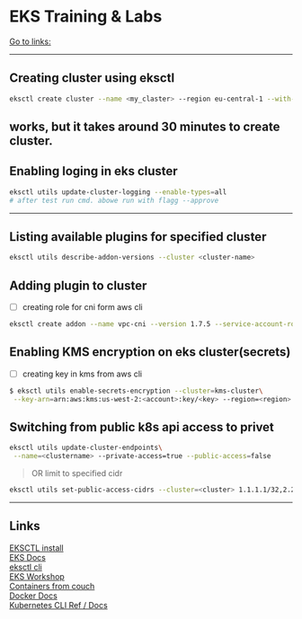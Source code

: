 # EKS Training & Labs

[Go to links:](#links)

---

## Creating cluster using eksctl

```bash
eksctl create cluster --name <my_claster> --region eu-central-1 --with-oidc --fargate --asg-access --full-ecr-access --alb-ingress-access --dry-run
```
works, but it takes around 30 minutes to create cluster.
---

## Enabling loging in eks cluster

```bash
eksctl utils update-cluster-logging --enable-types=all
# after test run cmd. abowe run with flagg --approve
```
---

## Listing available plugins for specified cluster
```bash
eksctl utils describe-addon-versions --cluster <cluster-name>
```

## Adding plugin to cluster

- [ ] creating role for cni form aws cli

```bash
eksctl create addon --name vpc-cni --version 1.7.5 --service-account-role-arn=<role-arn>
```

## Enabling KMS encryption on eks cluster(secrets)

- [ ] creating key in kms from aws cli
  
```bash
$ eksctl utils enable-secrets-encryption --cluster=kms-cluster\
 --key-arn=arn:aws:kms:us-west-2:<account>:key/<key> --region=<region>
```

## Switching from public k8s api access to privet

```bash
eksctl utils update-cluster-endpoints\
 --name=<clustername> --private-access=true --public-access=false
```

> OR limit to specified cidr

```bash
eksctl utils set-public-access-cidrs --cluster=<cluster> 1.1.1.1/32,2.2.2.0/24
```

---

## Links

[EKSCTL install](https://docs.aws.amazon.com/eks/latest/userguide/eksctl.html) <br/>
[EKS Docs](https://docs.aws.amazon.com/eks/latest/userguide/what-is-eks.html) <br/>
[eksctl cli](https://eksctl.io/) <br/>
[EKS Workshop](https://www.eksworkshop.com/) <br/>
[Containers from couch](https://www.youtube.com/containersfromthecouch) <br/>
[Docker Docs](https://docs.docker.com/reference/) <br/>
[Kubernetes CLI Ref / Docs](https://kubernetes.io/docs/reference/kubectl/cheatsheet/) <br/>

